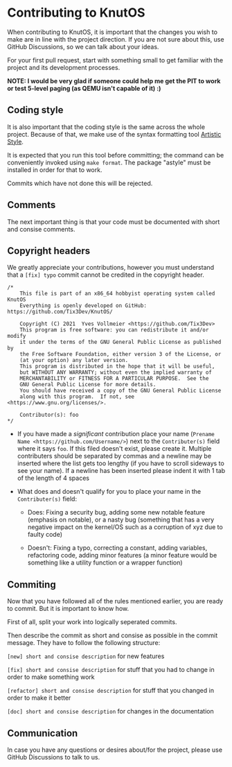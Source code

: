 # Contributing to KnutOS

When contributing to KnutOS, it is important that the changes you wish to make are in line with the project direction. If you are not sure about this, use GitHub Discussions, so we can talk about your ideas.

For your first pull request, start with something small to get familiar with the project and its development processes.

**NOTE: I would be very glad if someone could help me get the PIT to work or test 5-level paging (as QEMU isn't capable of it) :)**

## Coding style

It is also important that the coding style is the same across the whole project. Because of that, we make use of the syntax formatting tool [Artistic Style](http://astyle.sourceforge.net/).

It is expected that you run this tool before committing; the command can be conveniently invoked using ```make format```. The package "astyle" must be installed in order for that to work.

Commits which have not done this will be rejected.

## Comments

The next important thing is that your code must be documented with short and consise comments.

## Copyright headers

We greatly appreciate your contributions, however you must understand that a `[fix] typo` commit cannot be credited in the copyright header.

```
/*
	This file is part of an x86_64 hobbyist operating system called KnutOS
	Everything is openly developed on GitHub: https://github.com/Tix3Dev/KnutOS/

	Copyright (C) 2021  Yves Vollmeier <https://github.com/Tix3Dev>
	This program is free software: you can redistribute it and/or modify
	it under the terms of the GNU General Public License as published by
	the Free Software Foundation, either version 3 of the License, or
	(at your option) any later version.
	This program is distributed in the hope that it will be useful,
	but WITHOUT ANY WARRANTY; without even the implied warranty of
	MERCHANTABILITY or FITNESS FOR A PARTICULAR PURPOSE.  See the
	GNU General Public License for more details.
	You should have received a copy of the GNU General Public License
	along with this program.  If not, see <https://www.gnu.org/licenses/>.
  
	Contributor(s): foo
*/
```

- If you have made a *significant* contribution place your name (`Prename Name <https://github.com/Username/>`) next to the `Contributer(s)` field where it says `foo`. If this filed doesn't exist, please create it.
Multiple contributers should be separated by commas and a newline may be inserted where the list gets too lengthy (if you have to scroll sideways to see your name).
If a newline has been inserted please indent it with 1 tab of the length of 4 spaces

- What does and doesn't qualify for you to place your name in the `Contributer(s)` field:
  - Does: Fixing a security bug, adding some new notable feature (emphasis on notable), or a nasty bug (something that has a very negative impact on the kernel/OS such as a corruption of xyz due to faulty code)

  - Doesn't: Fixing a typo, correcting a constant, adding variables, refactoring code, adding minor features (a minor feature would be something like a utility function or a wrapper function)

## Commiting

Now that you have followed all of the rules mentioned earlier, you are ready to commit. But it is important to know how.

First of all, split your work into logically seperated commits.

Then describe the commit as short and consise as possible in the commit message. They have to follow the following structure:

```[new] short and consise description``` for new features

```[fix] short and consise description``` for stuff that you had to change in order to make something work

```[refactor] short and consise description``` for stuff that you changed in order to make it better

```[doc] short and consise description``` for changes in the documentation

## Communication

In case you have any questions or desires about/for the project, please use GitHub Discussions to talk to us.
